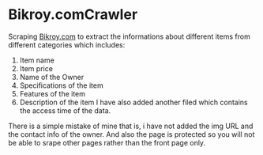 # Bikroy.comCrawler
Scraping [Bikroy.com](https://bikroy.com/en) to extract the informations about different items from different categories which includes:

1. Item name
2. Item price
3. Name of the Owner
4. Specifications of the item
5. Features of the item
6. Description of the item
I have also added another filed which contains the access time of the data.

There is a simple mistake of mine that is, i have not added the img URL and the contact info of the owner.
And also the page is protected so you will not be able to srape other pages rather than the front page only.
